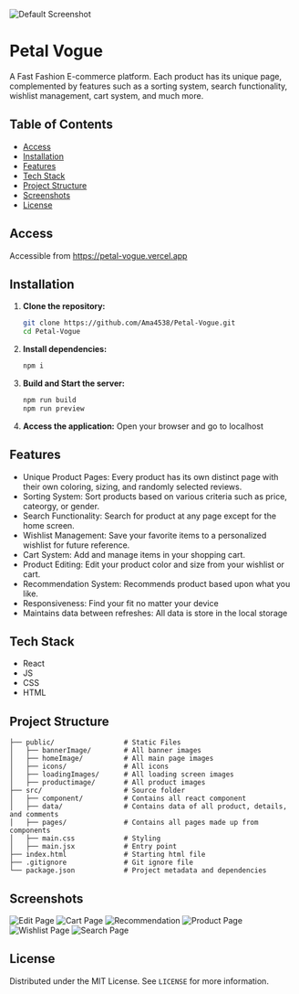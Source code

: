 ![Default Screenshot](image/screenshot.jpg)

# Petal Vogue 
A Fast Fashion E-commerce platform. Each product has its unique page, complemented by features such as a sorting system, search functionality, wishlist management, cart system, and much more.

## Table of Contents
- [Access](#Access)
- [Installation](#installation)
- [Features](#features)
- [Tech Stack](#tech-stack)
- [Project Structure](#project-structure)
- [Screenshots](#Screenshots)
- [License](#license)

## Access
Accessible from https://petal-vogue.vercel.app

## Installation
1. **Clone the repository:**
    ```bash
    git clone https://github.com/Ama4538/Petal-Vogue.git
    cd Petal-Vogue
    ```
2. **Install dependencies:**
    ```bash
    npm i
    ```
3. **Build and Start the server:**
    ```bash
    npm run build
    npm run preview
    ```
4. **Access the application:**
Open your browser and go to localhost

## Features
- Unique Product Pages: Every product has its own distinct page with their own coloring, sizing, and randomly selected reviews.
- Sorting System: Sort products based on various criteria such as price, cateorgy, or gender.
- Search Functionality: Search for product at any page except for the home screen.
- Wishlist Management: Save your favorite items to a personalized wishlist for future reference.
- Cart System: Add and manage items in your shopping cart.
- Product Editing: Edit your product color and size from your wishlist or cart.
- Recommendation System: Recommends product based upon what you like.
- Responsiveness: Find your fit no matter your device
- Maintains data between refreshes: All data is store in the local storage

## Tech Stack
- React
- JS
- CSS
- HTML

## Project Structure
```
├── public/                 # Static Files
│   ├── bannerImage/        # All banner images
│   ├── homeImage/          # All main page images
│   ├── icons/              # All icons
│   ├── loadingImages/      # All loading screen images
│   ├── productimage/       # All product images
├── src/                    # Source folder
│   ├── component/          # Contains all react component
│   ├── data/               # Contains data of all product, details, and comments
│   ├── pages/              # Contains all pages made up from components
│   ├── main.css            # Styling
│   ├── main.jsx            # Entry point
├── index.html              # Starting html file
├── .gitignore              # Git ignore file
└── package.json            # Project metadata and dependencies
```

## Screenshots
![Edit Page](image/edit.png)
![Cart Page ](image/cart.png)
![Recommendation](image/recommendation.png)
![Product Page](image/product.png)
![Wishlist Page](image/wishlist.png)
![Search Page](image/search.png)

## License
Distributed under the MIT License. See `LICENSE` for more information.